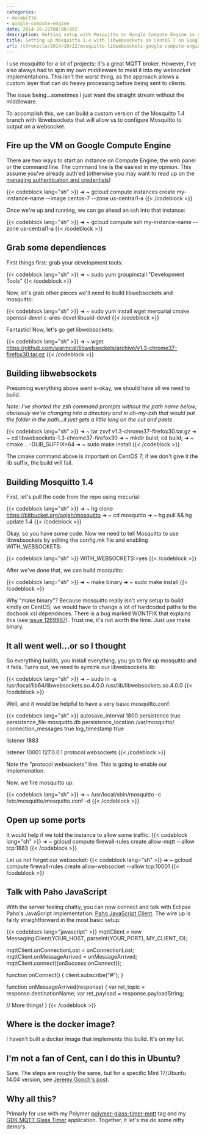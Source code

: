 ```yaml
---
categories:
- mosquitto
- google-compute-engine
date: 2014-10-22T00:00:00Z
description: Getting setup with Mosquitto on Google Compute Engine is suprising simple in this step-by-step setup.
title: Setting up Mosquitto 1.4 with libwebsockets on CentOS 7 on Google Compute Engine
url: /chronicle/2014/10/22/mosquitto-libwebsockets-google-compute-engine-setup/
---
```


I use mosquitto for a lot of projects; it's a great MQTT broker. However, I've also always had to spin my own middleware to meld it into my websocket implementations. This isn't the worst thing, as the approach allows a custom layer that can do heavy processing before being sent to clients.

The issue being...sometimes I just want the straight stream without the middleware.

To accomplish this, we can build a custom version of the Mosquitto 1.4 branch with libwebsockets that will allow us to configure Mosquitto to output on a websocket.

## Fire up the VM on Google Compute Engine

There are two ways to start an instance on Compute Engine; the web panel or the command line. The command line is the easiest in my opinion. This assume you've already auth'ed (otherwise you may want to read up on the [managing authentication and credentials](https://cloud.google.com/sdk/gcloud/#gcloud.auth))

{{< codeblock lang="sh" >}}
➜  ~ gcloud compute instances create my-instance-name --image centos-7 --zone us-central1-a
{{< /codeblock >}}

Once we're up and running, we can go ahead an ssh into that instance:

{{< codeblock lang="sh" >}}
➜  ~ gcloud compute ssh my-instance-name --zone us-central1-a
{{< /codeblock >}}

## Grab some dependiences

First things first: grab your development tools:

{{< codeblock lang="sh" >}}
➜  ~ sudo yum groupinstall "Development Tools"
{{< /codeblock >}}

Now, let's grab other pieces we'll need to build libwebsockets and mosquitto:

{{< codeblock lang="sh" >}}
➜  ~ sudo yum install wget mercurial cmake openssl-devel c-ares-devel libuuid-devel
{{< /codeblock >}}

Fantastic! Now, let's go get libwebsockets:

{{< codeblock lang="sh" >}}
➜  ~ wget https://github.com/warmcat/libwebsockets/archive/v1.3-chrome37-firefox30.tar.gz
{{< /codeblock >}}

## Building libwebsockets

Presuming everything above went a-okay, we should have all we need to build.

_Note: I've shorted the zsh command prompts without the path name below; obvisouly we're changing into a directory and in oh-my-zsh that would put the folder in the path...it just gets a little long on the cut and paste._

{{< codeblock lang="sh" >}}
➜  ~ tar zxvf v1.3-chrome37-firefox30.tar.gz
➜  ~ cd libwebsockets-1.3-chrome37-firefox30
➜  ~ mkdir build; cd build;
➜  ~ cmake .. -DLIB_SUFFIX=64
➜  ~ sudo make install
{{< /codeblock >}}

The cmake command above is important on CentOS 7; if we don't give it the lib suffix, the build will fail.

## Building Mosquitto 1.4

First, let's pull the code from the repo using mecurial:

{{< codeblock lang="sh" >}}
➜  ~  hg clone https://bitbucket.org/oojah/mosquitto
➜  ~  cd mosquitto
➜  ~  hg pull && hg update 1.4
{{< /codeblock >}}

Okay, so you have some code. Now we need to tell Mosquitto to use libwebsockets by editing the config.mk file and enabling WITH_WEBSOCKETS:

{{< codeblock lang="sh" >}}
WITH_WEBSOCKETS:=yes
{{< /codeblock >}}

After we've done that, we can build mosquitto:

{{< codeblock lang="sh" >}}
➜  ~  make binary
➜  ~  sudo make install
{{< /codeblock >}}

Why "make binary"? Because mosquitto really isn't very setup to build kindly on CentOS; we would have to change a lot of hardcoded paths to the docbook xsl dependinces. There is a bug marked WONTFIX that explains this (see [issue 1269967](https://bugs.launchpad.net/mosquitto/+bug/1269967)). Trust me, it's not worth the time. Just use make binary.

## It all went well...or so I thought

So everything builds, you install everything, you go to fire up mosquitto and it fails. Turns out, we need to symlink our libwebsockets lib:

{{< codeblock lang="sh" >}}
➜  ~ sudo ln -s /usr/local/lib64/libwebsockets.so.4.0.0 /usr/lib/libwebsockets.so.4.0.0
{{< /codeblock >}}

Well, and it would be helpful to have a very basic mosquitto.conf:

{{< codeblock lang="sh" >}}
autosave_interval 1800
persistence true
persistence_file mosquitto.db
persistence_location /var/mosquitto/
connection_messages true
log_timestamp true

listener 1883

listener 10001 127.0.0.1
protocol websockets
{{< /codeblock >}}

Note the "protocol websockets" line. This is going to enable our implemenation.

Now, we fire mosquitto up:

{{< codeblock lang="sh" >}}
➜  ~ /usr/local/sbin/mosquitto -c /etc/mosquitto/mosquitto.conf -d
{{< /codeblock >}}

## Open up some ports

It would help if we told the instance to allow some traffic:
{{< codeblock lang="sh" >}}
➜  ~ gcloud compute firewall-rules create allow-mqtt --allow tcp:1883
{{< /codeblock >}}

Let us not forget our websocket:
{{< codeblock lang="sh" >}}
➜  ~ gcloud compute firewall-rules create allow-websocket --allow tcp:10001
{{< /codeblock >}}

## Talk with Paho JavaScript

With the server feeling chatty, you can now connect and talk with Eclipse Paho's JavaScript implementation: [Paho JavaScript Client](http://www.eclipse.org/paho/clients/js/). The wire up is fairly straightforward in the most basic setup:

{{< codeblock lang="javascript" >}}
mqttClient = new Messaging.Client(YOUR_HOST, parseInt(YOUR_PORT), MY_CLIENT_ID);

mqttClient.onConnectionLost = onConnectionLost;
mqttClient.onMessageArrived = onMessageArrived;
mqttClient.connect({onSuccess:onConnect});

function onConnect() {
  client.subscribe("#");
}

function onMessageArrived(response) {
  var ret_topic = response.destinationName;
  var ret_payload = response.payloadString;

  // More things!
}
{{< /codeblock >}}

## Where is the docker image?

I haven't built a docker image that implements this build. It's on my list.

## I'm not a fan of Cent, can I do this in Ubuntu?

Sure. The steps are roughly the same, but for a specific Mint 17/Ubuntu 14.04 version, see [Jeremy Gooch's post](http://goochgooch.wordpress.com/2014/08/01/building-mosquitto-1-4/).

## Why all this?

Primarly for use with my Polymer [polymer-glass-timer-mqtt](https://github.com/justinribeiro/polymer-glass-timer-mqtt) tag and my [GDK MQTT Glass Timer](https://github.com/justinribeiro/glass-gdk-timer-mqtt) application. Together, it let's me do some nifty demo's.
